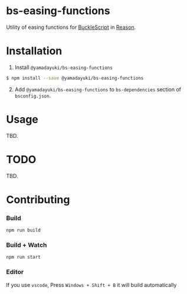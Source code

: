 # bs-easing-functions

Utility of easing functions for [BuckleScript](https://github.com/bloomberg/bucklescript) in [Reason](https://github.com/facebook/reason).

# Installation

1.  Install `@yamadayuki/bs-easing-functions`

```sh
$ npm install --save @yamadayuki/bs-easing-functions
```

2.  Add `@yamadayuki/bs-easing-functions` to `bs-dependencies` section of `bsconfig.json`.

# Usage

TBD.

# TODO

TBD.

# Contributing

### Build

```
npm run build
```

### Build + Watch

```
npm run start
```

### Editor

If you use `vscode`, Press `Windows + Shift + B` it will build automatically
